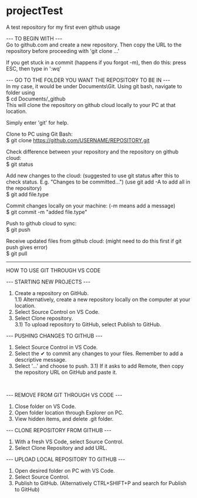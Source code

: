 # projectTest
A test repository for my first even github usage

--- TO BEGIN WITH ---<br />
Go to github.com and create a new repository. Then copy the URL to the repository before proceeding with 'git clone ...'

If you get stuck in a commit (happens if you forgot -m), then do this: press ESC, then type in ':wq'

--- GO TO THE FOLDER YOU WANT THE REPOSITORY TO BE IN ---<br />
In my case, it would be under Documents\Git.
Using git bash, navigate to folder using<br /> $ cd Documents/_github <br />
This will clone the repository on github cloud locally to your PC at that location. 

Simply enter 'git' for help.

Clone to PC using Git Bash:<br />
$ git clone https://github.com/USERNAME/REPOSITORY.git

Check difference between your repository and the repository on github cloud:<br />
$ git status

Add new changes to the cloud: (suggested to use git status after this to check status. E.g. "Changes to be committed...") (use git add -A to add all in the repository)<br />
$ git add file.type

Commit changes locally on your machine: (-m means add a message)<br />
$ git commit -m "added file.type"

Push to github cloud to sync:<br />
$ git push

Receive updated files from github cloud: (might need to do this first if git push gives error)<br />
$ git pull

--------------------------------------------------------------------

HOW TO USE GIT THROUGH VS CODE

--- STARTING NEW PROJECTS ---
1) Create a repository on GitHub.<br />
1.1) Alternatively, create a new repository locally on the computer at your location.
2) Select Source Control on VS Code.
3) Select Clone repository. <br />
3.1) To upload repository to GitHub, select Publish to GitHub.

--- PUSHING CHANGES TO GITHUB ---
1) Select Source Control in VS Code.
2) Select the ✔ to commit any changes to your files. Remember to add a descriptive message.
3) Select '...' and choose to push. 
3.1) If it asks to add Remote, then copy the repository URL on GitHub and paste it. 
<br />

--- REMOVE FROM GIT THROUGH VS CODE ---
1) Close folder on VS Code.
2) Open folder location through Explorer on PC.
3) View hidden items, and delete .git folder.

--- CLONE REPOSITORY FROM GITHUB ---
1) With a fresh VS Code, select Source Control.
2) Select Clone Repository and add URL. 

--- UPLOAD LOCAL REPOSITORY TO GITHUB ---
1) Open desired folder on PC with VS Code.
2) Select Source Control.
3) Publish to GitHub. (Alternatively CTRL+SHIFT+P and search for Publish to GitHub)
